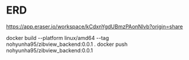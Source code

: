 # ERD
https://app.eraser.io/workspace/kCdxnYgdUBmzPAonNlvb?origin=share

docker build --platform linux/amd64 --tag nohyunha95/zibview_backend:0.0.1 .
docker push nohyunha95/zibview_backend:0.0.1
